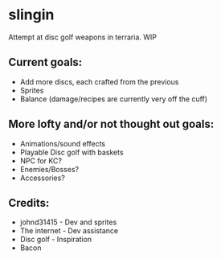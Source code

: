 # slingin

Attempt at disc golf weapons in terraria. WIP

## Current goals:
- Add more discs, each crafted from the previous
- Sprites
- Balance (damage/recipes are currently very off the cuff)

## More lofty and/or not thought out goals:
- Animations/sound effects
- Playable Disc golf with baskets
- NPC for KC?
- Enemies/Bosses?
- Accessories?

## Credits:
- johnd31415 - Dev and sprites
- The internet - Dev assistance
- Disc golf - Inspiration
- Bacon
